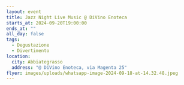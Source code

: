 ```yaml
---
layout: event
title: Jazz Night Live Music @ DiVino Enoteca
starts_at: 2024-09-20T19:00:00
ends_at: ""
all_day: false
tags:
  - Degustazione
  - Divertimento
location:
  city: Abbiategrasso
  address: "@ DiVino Enoteca, via Magenta 25"
flyer: images/uploads/whatsapp-image-2024-09-18-at-14.32.48.jpeg
---
```

